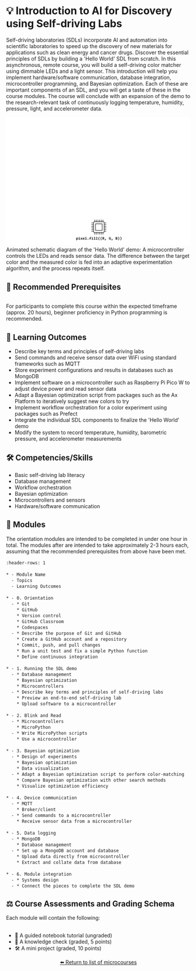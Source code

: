 <!--- This is an auto-generated file. Please do not edit directly. Instead, edit
in course-data.yaml and run the `scripts/generate_overviews.py` file. --->

# 💡 Introduction to AI for Discovery using Self-driving Labs

Self-driving laboratories (SDLs) incorporate AI and automation into scientific laboratories to speed up the discovery of new materials for applications such as clean energy and cancer drugs. Discover the essential principles of SDLs by building a 'Hello World' SDL from scratch. In this asynchronous, remote course, you will build a self-driving color matcher using dimmable LEDs and a light sensor. This introduction will help you implement hardware/software communication, database integration, microcontroller programming, and Bayesian optimization. Each of these are important components of an SDL, and you will get a taste of these in the course modules. The course will conclude with an expansion of the demo to the research-relevant task of continuously logging temperature, humidity, pressure, light, and accelerometer data.

![](./images/clslab-light.gif)
Animated schematic diagram of the 'Hello World' demo: A microcontroller controls the LEDs and reads sensor data. The difference between the target color and the measured color is fed into an adaptive experimentation algorithm, and the process repeats itself.

## 🔑 Recommended Prerequisites


```{include} ./hardware-note.md
```

For participants to complete this course within the expected timeframe (approx. 20 hours), beginner proficiency in Python programming is recommended.




## 🎯 Learning Outcomes


- Describe key terms and principles of self-driving labs
- Send commands and receive sensor data over WiFi using standard frameworks such as MQTT
- Store experiment configurations and results in databases such as MongoDB
- Implement software on a microcontroller such as Raspberry Pi Pico W to adjust device power and read sensor data
- Adapt a Bayesian optimization script from packages such as the Ax Platform to iteratively suggest new colors to try
- Implement workflow orchestration for a color experiment using packages such as Prefect
- Integrate the individual SDL components to finalize the 'Hello World' demo
- Modify the system to record temperature, humidity, barometric pressure, and accelerometer measurements

## 🛠️ Competencies/Skills


- Basic self-driving lab literacy
- Database management
- Workflow orchestration
- Bayesian optimization
- Microcontrollers and sensors
- Hardware/software communication

## 🧩 Modules

The orientation modules are intended to be completed in under one hour in total. The modules after are intended to take approximately 2-3 hours each, assuming that the recommended prerequisites from above have been met.

```{list-table}
:header-rows: 1

* - Module Name
  - Topics
  - Learning Outcomes

* - 0. Orientation
  - * Git
    * GitHub
    * Version control
    * GitHub Classroom
    * Codespaces
  - * Describe the purpose of Git and GitHub
    * Create a GitHub account and a repository
    * Commit, push, and pull changes
    * Run a unit test and fix a simple Python function
    * Define continuous integration

* - 1. Running the SDL demo
  - * Database management
    * Bayesian optimization
    * Microcontrollers
  - * Describe key terms and principles of self-driving labs
    * Preview an end-to-end self-driving lab
    * Upload software to a microcontroller

* - 2. Blink and Read
  - * Microcontrollers
    * MicroPython
  - * Write MicroPython scripts
    * Use a microcontroller

* - 3. Bayesian optimization
  - * Design of experiments
    * Bayesian optimization
    * Data visualization
  - * Adapt a Bayesian optimization script to perform color-matching
    * Compare Bayesian optimization with other search methods
    * Visualize optimization efficiency

* - 4. Device communication
  - * MQTT
    * Broker/client
  - * Send commands to a microcontroller
    * Receive sensor data from a microcontroller

* - 5. Data logging
  - * MongoDB
    * Database management
  - * Set up a MongoDB account and database
    * Upload data directly from microcontroller
    * Extract and collate data from database

* - 6. Module integration
  - * Systems design
  - * Connect the pieces to complete the SDL demo

```

## ⚖️ Course Assessments and Grading Schema

Each module will contain the following:<br><br><ul><li>🧭 A guided notebook tutorial (ungraded)</li><li>📓 A knowledge check (graded, 5 points)</li><li>🛠️ A mini project (graded, 10 points)</li></ul>

<div align="center">

[⬅️ Return to list of microcourses](../../index.md#microcourses)

</div>
